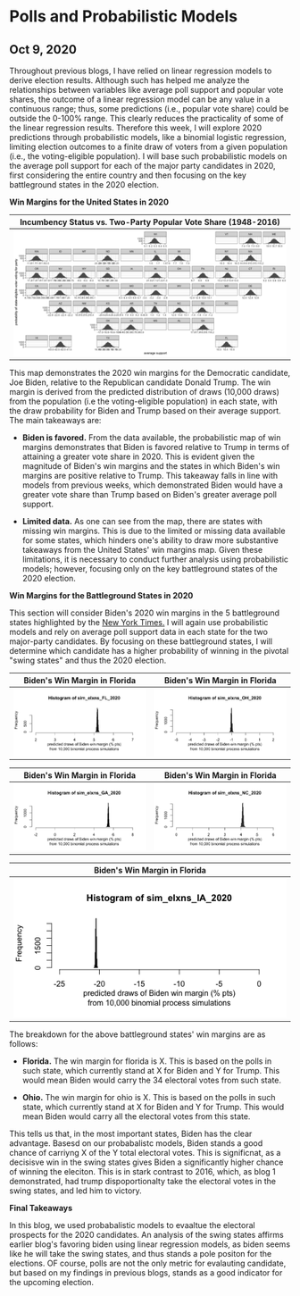 # Polls and Probabilistic Models
## Oct 9, 2020

Throughout previous blogs, I have relied on linear regression models to derive election results. Although such has helped me analyze the relationships between variables like average poll support and popular vote shares, the outcome of a linear regression model can be any value in a continuous range; thus, some predictions (i.e., popular vote share) could be outside the 0-100% range. This clearly reduces the practicality of some of the linear regression results. Therefore this week, I will explore 2020 predictions through probabilistic models, like a binomial logistic regression, limiting election outcomes to a finite draw of voters from a given population (i.e., the voting-eligible population). I will base such probabilistic models on the average poll support for each of the major party candidates in 2020, first considering the entire country and then focusing on the key battleground states in the 2020 election. 

**Win Margins for the United States in 2020**

|Incumbency Status vs. Two-Party Popular Vote Share (1948-2016) |
|:-:|
|![](Prob1.png)|

This map demonstrates the 2020 win margins for the Democratic candidate, Joe Biden, relative to the Republican candidate Donald Trump. The win margin is derived from the predicted distribution of draws (10,000 draws) from the population (i.e the voting-eligible population) in each state, with the draw probability for Biden and Trump based on their average support. The main takeaways are:

* **Biden is favored.** From the data available, the probabilistic map of win margins demonstrates that Biden is favored relative to Trump in terms of attaining a greater vote share in 2020. This is evident given the magnitude of Biden's win margins and the states in which Biden's win margins are positive relative to Trump. This takeaway falls in line with models from previous weeks, which demonstrated Biden would have a greater vote share than Trump based on Biden's greater average poll support.

* **Limited data.** As one can see from the map, there are states with missing win margins. This is due to the limited or missing data available for some states, which hinders one's ability to draw more substantive takeaways from the United States' win margins map. Given these limitations, it is necessary to conduct further analysis using probabilistic models; however, focusing only on the key battleground states of the 2020 election.

**Win Margins for the Battleground States in 2020**

This section will consider Biden's 2020 win margins in the 5 battleground states highlighted by the [New York Times.](https://www.nytimes.com/interactive/2020/us/elections/election-states-biden-trump.html) I will again use probabilistic models and rely on average poll support data in each state for the two major-party candidates. By focusing on these battleground states, I will determine which candidate has a higher probability of winning in the pivotal "swing states" and thus the 2020 election. 

Biden's Win Margin in Florida  |  Biden's Win Margin in Florida
:-------------------------:|:-------------------------:
![](Prob2.png)|![](Prob3.png)

Biden's Win Margin in Florida  |  Biden's Win Margin in Florida
:-------------------------:|:-------------------------:
![](Prob4.png)|![](Prob5.png)

|Biden's Win Margin in Florida |
|:-:|
|![](Prob6.png)|

The breakdown for the above battleground states' win margins are as follows:

* **Florida.**  The win margin for florida is X. This is based on the polls in such state, which currently stand at X for Biden and Y for Trump. This would mean Biden would carry the 34 electoral votes from such state. 

* **Ohio.**  The win margin for ohio is X. This is based on the polls in such state, which currently stand at X for Biden and Y for Trump. This would mean Biden would carry all the electoral votes from this state. 

This tells us that, in the most important states, Biden has the clear advantage. Basesd on our probabalistc models, Biden stands a good chance of carriyng X of the Y total electoral votes. This is significnat, as a decisisve win in the swing states gives Biden a significantly higher chance of winning the eleciton. This is in stark contrast to 2016, which, as blog 1 demonstrated, had trump dispoportionalty take the electoral votes in the swing states, and led him to victory. 

**Final Takeaways**

In this blog, we used probabalistic models to evaaltue the electoral prospects for the 2020 candidates. An analysis of the swing states affirms earlier blog's favoring biden using linear regression models, as biden seems like he will take the swing states, and thus stands a pole positon for the elections. OF course, polls are not the only metric for evalauting candidate, but based on my findings in previous blogs, stands as a good indicator for the upcoming election. 







